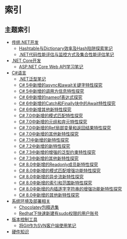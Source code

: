 # 索引

## 主题索引

* [传统.NET开发]()
  - [Hashtable与Dictionary效率及Hash陷阱探索笔记]()
  - [.NET代码性能评估与监控方式及集合性能评估笔记]()
* [.NET Core开发]()
  - [ASP.NET Core Web API学习笔记]()
* [C#语言]()
  - [.NET泛型笔记]()
  - [C# 5中新增的async和await关键字特性探究]()
  - [C# 5中新增的调用方信息特性探究]()
  - [C# 6中新增的nameof表达式探究]()
  - [C# 6中新增的Catch和Finally块中的Await特性探究]()
  - [C# 6中新增其他新特性探究]()
  - [C# 7.0中新增的模式匹配特性探究]()
  - [C# 7.0中新增的元组和弃元特性探究]()
  - [C# 7.0中新增的Ref局部变量和返回结果特性探究]()
  - [C# 7.0中新增的其他新特性探究]()
  - [C# 7.1中新增的新特性探究]()
  - [C# 7.2中新增的新特性探究]()
  - [C# 7.3中新增的增强的泛型约束特性探究]()
  - [C# 7.3中新增的其他新特性探究]()
  - [C# 8.0中新增的Readonly成员新特性探究]()
  - [C# 8.0中新增的模式匹配增强功能特性探究]()
  - [C# 8.0中新增的异步流新特性探究]()
  - [C# 8.0中新增的索引和范围新特性探究]()
  - [C# 8.0中新增的内插逐字字符串的增强功能新特性探究]()
  - [C# 8.0中新增的其他新特性探究]()
* [系统环境及部署相关]()
  - [Chocolatey包精选集]()
  - [Redhat下快速新建有sudo权限的用户账号](2019-11-06-1.md)
* [版本控制工具]()
  - [将Git作为SVN客户端使用笔记](2019-11-05-1.md)
* [硬件知识]()
